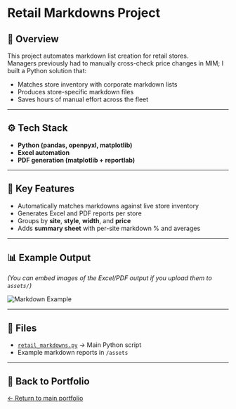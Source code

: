 # Retail Markdowns Project

## 📌 Overview
This project automates markdown list creation for retail stores.  
Managers previously had to manually cross-check price changes in MIM; I built a Python solution that:
- Matches store inventory with corporate markdown lists
- Produces store-specific markdown files
- Saves hours of manual effort across the fleet

---

## ⚙️ Tech Stack
- **Python (pandas, openpyxl, matplotlib)**
- **Excel automation**
- **PDF generation (matplotlib + reportlab)**

---

## 🔑 Key Features
- Automatically matches markdowns against live store inventory
- Generates Excel and PDF reports per store
- Groups by **site**, **style**, **width**, and **price**
- Adds **summary sheet** with per-site markdown % and averages

---

## 📊 Example Output
*(You can embed images of the Excel/PDF output if you upload them to `assets/`)*

![Markdown Example](../assets/retail-markdowns-sample.png)

---

## 📂 Files
- [`retail_markdowns.py`](../assets/retail_markdowns.py) → Main Python script
- Example markdown reports in `/assets`

---

## 🔗 Back to Portfolio
[← Return to main portfolio](../README.md)
